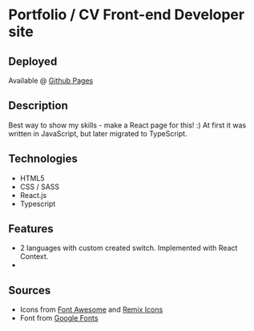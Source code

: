 # Portfolio / CV Front-end Developer site

## Deployed

Available @ [Github Pages](https://lexeor.github.io/cv/)

## Description

Best way to show my skills - make a React page for this! :)
At first it was written in JavaScript, but later migrated to TypeScript.

## Technologies

- HTML5
- CSS / SASS
- React.js
- Typescript

## Features

- 2 languages with custom created switch. Implemented with React Context.
-

## Sources

- Icons from [Font Awesome](https://fontawesome.com/icons?d=gallery) and [Remix Icons](https://remixicon.com/)
- Font from [Google Fonts](https://fonts.google.com/)
